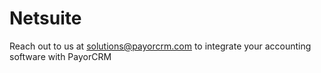 # Netsuite

Reach out to us at solutions@payorcrm.com to integrate your accounting software with PayorCRM

